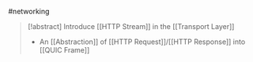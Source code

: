 #networking 
>[!abstract] Introduce [[HTTP Stream]] in the [[Transport Layer]]
>- An [[Abstraction]] of [[HTTP Request]]/[[HTTP Response]] into [[QUIC Frame]]
